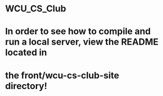 # WCU_CS_Club

# In order to see how to compile and run a local server, view the README located in
# the front/wcu-cs-club-site directory!